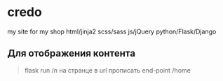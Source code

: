 # credo
my site for my shop  html/jinja2 scss/sass js/jQuery python/Flask/Django 


## Для отображения контента
> flask run /n
на странце в url прописать end-point /home
